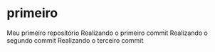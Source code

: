 # primeiro 
 Meu primeiro repositório 
 Realizando o primeiro commit 
 Realizando o segundo commit 
 Realizando o terceiro commit 
